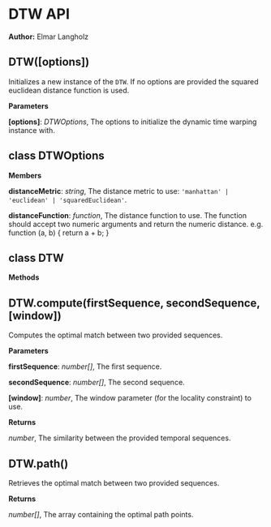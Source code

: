 DTW API
=======
**Author:** Elmar Langholz

DTW(\[options\])
----------------
Initializes a new instance of the `DTW`. If no options are provided the squared euclidean distance function is used.


**Parameters**

**[options]**:  *DTWOptions*,  The options to initialize the dynamic time warping instance with.

class DTWOptions
----------------
**Members**

**distanceMetric**:  *string*,  The distance metric to use: `'manhattan' | 'euclidean' | 'squaredEuclidean'`.

**distanceFunction**:  *function*,  The distance function to use. The function should accept two numeric arguments and return the numeric distance. e.g. function (a, b) { return a + b; }

class DTW
---------
**Methods**

DTW.compute(firstSequence, secondSequence, \[window\])
------------------------------------------------------
Computes the optimal match between two provided sequences.


**Parameters**

**firstSequence**:  *number[]*,  The first sequence.

**secondSequence**:  *number[]*,  The second sequence.

**[window]**:  *number*,  The window parameter (for the locality constraint) to use.

**Returns**

*number*,  The similarity between the provided temporal sequences.

DTW.path()
----------
Retrieves the optimal match between two provided sequences.


**Returns**

*number[]*,  The array containing the optimal path points.

